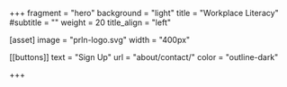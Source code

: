 +++
fragment = "hero"
background = "light"
title = "Workplace Literacy"
#subtitle = ""
weight = 20
title_align = "left"

[asset]
  image = "prln-logo.svg"
  width = "400px"

[[buttons]]
  text = "Sign Up"
  url = "about/contact/"
  color = "outline-dark"

+++




